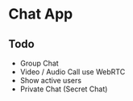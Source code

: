 # Chat App

## Todo

-   Group Chat
-   Video / Audio Call use WebRTC
-   Show active users
-   Private Chat (Secret Chat)
